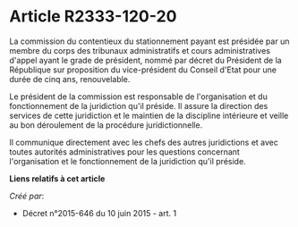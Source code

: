# Article R2333-120-20

La commission du contentieux du stationnement payant est présidée par un membre du corps des tribunaux administratifs et
cours administratives d'appel ayant le grade de président, nommé par décret du Président de la République sur proposition du
vice-président du Conseil d'Etat pour une durée de cinq ans, renouvelable.

Le président de la commission est responsable de l'organisation et du fonctionnement de la juridiction qu'il préside. Il
assure la direction des services de cette juridiction et le maintien de la discipline intérieure et veille au bon déroulement
de la procédure juridictionnelle.

Il communique directement avec les chefs des autres juridictions et avec toutes autorités administratives pour les questions
concernant l'organisation et le fonctionnement de la juridiction qu'il préside.

**Liens relatifs à cet article**

_Créé par_:

  - Décret n°2015-646 du 10 juin 2015 - art. 1
